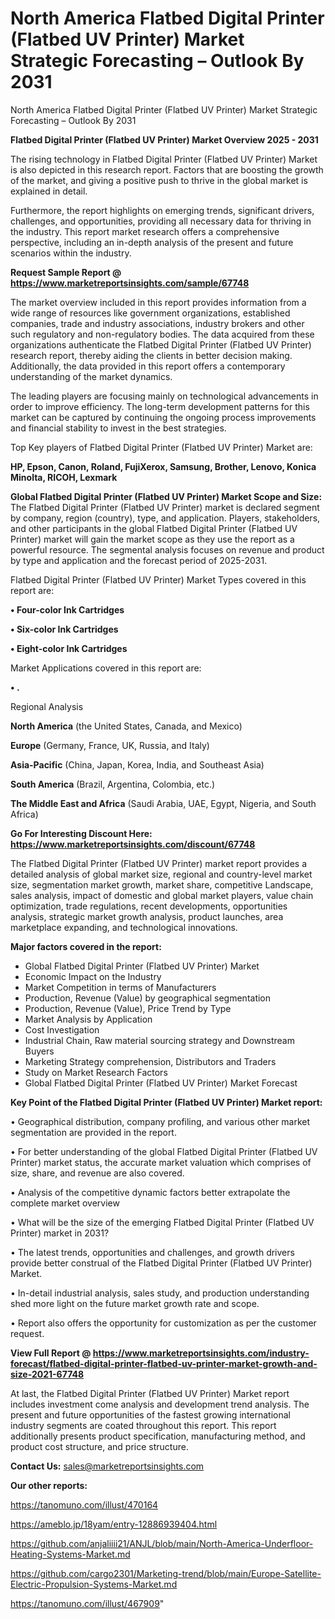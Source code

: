 # North America Flatbed Digital Printer (Flatbed UV Printer) Market Strategic Forecasting – Outlook By 2031
North America Flatbed Digital Printer (Flatbed UV Printer) Market Strategic Forecasting – Outlook By 2031

<Strong> Flatbed Digital Printer (Flatbed UV Printer) Market Overview 2025 - 2031</strong>

The rising technology in Flatbed Digital Printer (Flatbed UV Printer) Market is also depicted in this research report. Factors that are boosting the growth of the market, and giving a positive push to thrive in the global market is explained in detail.

Furthermore, the report highlights on emerging trends, significant drivers, challenges, and opportunities, providing all necessary data for thriving in the industry. This report market research offers a comprehensive perspective, including an in-depth analysis of the present and future scenarios within the industry.

<strong>Request Sample Report @ <a href=https://www.marketreportsinsights.com/sample/67748>https://www.marketreportsinsights.com/sample/67748</a></strong>

The market overview included in this report provides information from a wide range of resources like government organizations, established companies, trade and industry associations, industry brokers and other such regulatory and non-regulatory bodies. The data acquired from these organizations authenticate the Flatbed Digital Printer (Flatbed UV Printer) research report, thereby aiding the clients in better decision making. Additionally, the data provided in this report offers a contemporary understanding of the market dynamics.

The leading players are focusing mainly on technological advancements in order to improve efficiency. The long-term development patterns for this market can be captured by continuing the ongoing process improvements and financial stability to invest in the best strategies.

Top Key players of Flatbed Digital Printer (Flatbed UV Printer) Market are:

<strong>HP, Epson, Canon, Roland, FujiXerox, Samsung, Brother, Lenovo, Konica Minolta, RICOH, Lexmark</strong>

<strong><b>Global Flatbed Digital Printer (Flatbed UV Printer) Market Scope and Size:</b></strong>
The Flatbed Digital Printer (Flatbed UV Printer) market is declared segment by company, region (country), type, and application. Players, stakeholders, and other participants in the global Flatbed Digital Printer (Flatbed UV Printer) market will gain the market scope as they use the report as a powerful resource. The segmental analysis focuses on revenue and product by type and application and the forecast period of 2025-2031.

Flatbed Digital Printer (Flatbed UV Printer) Market Types covered in this report are:

<strong>• Four-color Ink Cartridges

• Six-color Ink Cartridges

• Eight-color Ink Cartridges</strong>

Market Applications covered in this report are:

<strong>• .</strong> 

Regional Analysis

<strong>North America</strong> (the United States, Canada, and Mexico)

<strong>Europe</strong> (Germany, France, UK, Russia, and Italy)

<strong>Asia-Pacific</strong> (China, Japan, Korea, India, and Southeast Asia)

<strong>South America</strong> (Brazil, Argentina, Colombia, etc.)

<strong>The Middle East and Africa</strong> (Saudi Arabia, UAE, Egypt, Nigeria, and South Africa)

<strong>Go For Interesting Discount Here: <a href=https://www.marketreportsinsights.com/discount/67748>https://www.marketreportsinsights.com/discount/67748</a></strong>

The Flatbed Digital Printer (Flatbed UV Printer) market report provides a detailed analysis of global market size, regional and country-level market size, segmentation market growth, market share, competitive Landscape, sales analysis, impact of domestic and global market players, value chain optimization, trade regulations, recent developments, opportunities analysis, strategic market growth analysis, product launches, area marketplace expanding, and technological innovations.

<strong><b>Major factors covered in the report:</b></strong>
<ul>
  <li>Global Flatbed Digital Printer (Flatbed UV Printer) Market </li>
  <li>Economic Impact on the Industry</li>
  <li>Market Competition in terms of Manufacturers</li>
  <li>Production, Revenue (Value) by geographical segmentation</li>
  <li>Production, Revenue (Value), Price Trend by Type</li>
  <li>Market Analysis by Application</li>
  <li>Cost Investigation</li>
  <li>Industrial Chain, Raw material sourcing strategy and Downstream Buyers</li>
  <li>Marketing Strategy comprehension, Distributors and Traders</li>
  <li>Study on Market Research Factors</li>
  <li>Global Flatbed Digital Printer (Flatbed UV Printer) Market Forecast</li>
</ul>

<strong><b>Key Point of the Flatbed Digital Printer (Flatbed UV Printer) Market report:</b></strong>

• Geographical distribution, company profiling, and various other market segmentation are provided in the report.

• For better understanding of the global Flatbed Digital Printer (Flatbed UV Printer) market status, the accurate market valuation which comprises of size, share, and revenue are also covered.

• Analysis of the competitive dynamic factors better extrapolate the complete market overview

• What will be the size of the emerging Flatbed Digital Printer (Flatbed UV Printer) market in 2031?

• The latest trends, opportunities and challenges, and growth drivers provide better construal of the Flatbed Digital Printer (Flatbed UV Printer) Market.

• In-detail industrial analysis, sales study, and production understanding shed more light on the future market growth rate and scope.

• Report also offers the opportunity for customization as per the customer request.

<strong><b>View Full Report @ <a href=https://www.marketreportsinsights.com/industry-forecast/flatbed-digital-printer-flatbed-uv-printer-market-growth-and-size-2021-67748>https://www.marketreportsinsights.com/industry-forecast/flatbed-digital-printer-flatbed-uv-printer-market-growth-and-size-2021-67748</a></b></strong>


At last, the Flatbed Digital Printer (Flatbed UV Printer) Market report includes investment come analysis and development trend analysis. The present and future opportunities of the fastest growing international industry segments are coated throughout this report. This report additionally presents product specification, manufacturing method, and product cost structure, and price structure.

<strong>Contact Us:</strong>
sales@marketreportsinsights.com

<strong>Our other reports:</strong>

<a href=https://tanomuno.com/illust/470164>https://tanomuno.com/illust/470164</a>

<a href=https://ameblo.jp/18yam/entry-12886939404.html>https://ameblo.jp/18yam/entry-12886939404.html</a>

<a href=https://github.com/anjaliiii21/ANJL/blob/main/North-America-Underfloor-Heating-Systems-Market.md>https://github.com/anjaliiii21/ANJL/blob/main/North-America-Underfloor-Heating-Systems-Market.md</a>

<a href=https://github.com/cargo2301/Marketing-trend/blob/main/Europe-Satellite-Electric-Propulsion-Systems-Market.md>https://github.com/cargo2301/Marketing-trend/blob/main/Europe-Satellite-Electric-Propulsion-Systems-Market.md</a>

<a href=https://tanomuno.com/illust/467909>https://tanomuno.com/illust/467909</a>"
